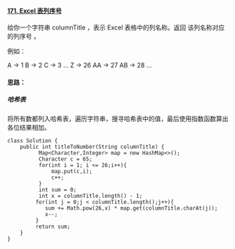 #### [171. Excel 表列序号](https://leetcode.cn/problems/excel-sheet-column-number/)

给你一个字符串 columnTitle ，表示 Excel 表格中的列名称。返回 该列名称对应的列序号 。

例如：

A -> 1
B -> 2
C -> 3
...
Z -> 26
AA -> 27
AB -> 28 
...

#### 思路：

##### 哈希表

将所有数都列入哈希表，遍历字符串，搜寻哈希表中的值，最后使用指数函数算出各位结果相加。

```
class Solution {
    public int titleToNumber(String columnTitle) {
          Map<Character,Integer> map = new HashMap<>();
          Character c = 65;
          for(int i = 1; i <= 26;i++){
              map.put(c,i);
              c++; 
          }
          int sum = 0;
          int x = columnTitle.length() - 1;
         for(int j = 0;j < columnTitle.length();j++){
            sum += Math.pow(26,x) * map.get(columnTitle.charAt(j));
            x--;
         }
         return sum;
    }
}
```

